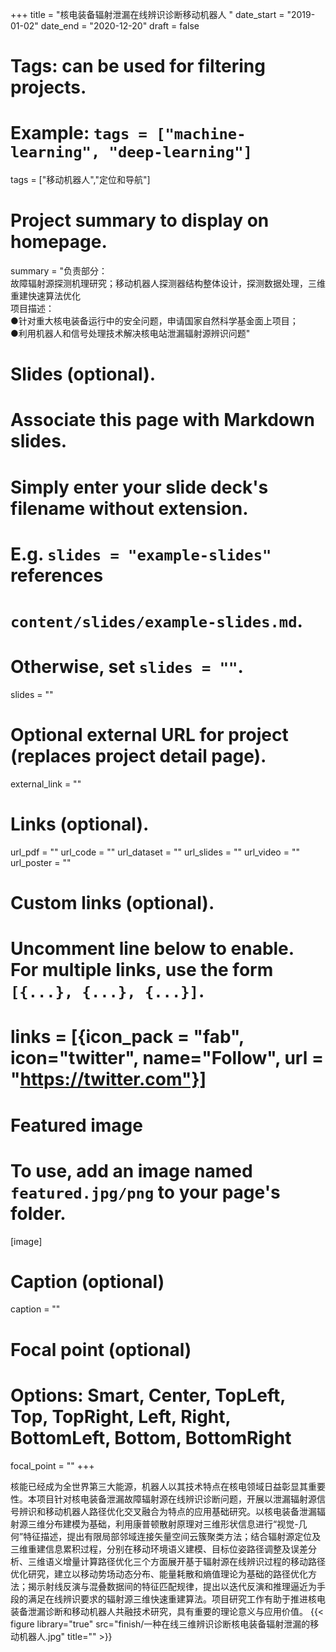 +++
title = "核电装备辐射泄漏在线辨识诊断移动机器人 "
date_start = "2019-01-02"
date_end = "2020-12-20"
draft = false

# Tags: can be used for filtering projects.
# Example: `tags = ["machine-learning", "deep-learning"]`
tags = ["移动机器人","定位和导航"]

# Project summary to display on homepage.
summary = "负责部分：<br>故障辐射源探测机理研究；移动机器人探测器结构整体设计，探测数据处理，三维重建快速算法优化<br>项目描述：<br>●针对重大核电装备运行中的安全问题，申请国家自然科学基金面上项目；<br>●利用机器人和信号处理技术解决核电站泄漏辐射源辨识问题"

# Slides (optional).
#   Associate this page with Markdown slides.
#   Simply enter your slide deck's filename without extension.
#   E.g. `slides = "example-slides"` references 
#   `content/slides/example-slides.md`.
#   Otherwise, set `slides = ""`.
slides = ""

# Optional external URL for project (replaces project detail page).
external_link = ""

# Links (optional).
url_pdf = ""
url_code = ""
url_dataset = ""
url_slides = ""
url_video = ""
url_poster = ""

# Custom links (optional).
#   Uncomment line below to enable. For multiple links, use the form `[{...}, {...}, {...}]`.
# links = [{icon_pack = "fab", icon="twitter", name="Follow", url = "https://twitter.com"}]

# Featured image
# To use, add an image named `featured.jpg/png` to your page's folder. 
[image]
  
  # Caption (optional)
  caption = ""

  # Focal point (optional)
  # Options: Smart, Center, TopLeft, Top, TopRight, Left, Right, BottomLeft, Bottom, BottomRight
  focal_point = ""
+++

核能已经成为全世界第三大能源，机器人以其技术特点在核电领域日益彰显其重要性。本项目针对核电装备泄漏故障辐射源在线辨识诊断问题，开展以泄漏辐射源信号辨识和移动机器人路径优化交叉融合为特点的应用基础研究。以核电装备泄漏辐射源三维分布建模为基础，利用康普顿散射原理对三维形状信息进行“视觉-几何”特征描述，提出有限局部邻域连接矢量空间云簇聚类方法；结合辐射源定位及三维重建信息累积过程，分别在移动环境语义建模、目标位姿路径调整及误差分析、三维语义增量计算路径优化三个方面展开基于辐射源在线辨识过程的移动路径优化研究，建立以移动势场动态分布、能量耗散和熵值理论为基础的路径优化方法；揭示射线反演与混叠数据间的特征匹配规律，提出以迭代反演和推理逼近为手段的满足在线辨识要求的辐射源三维快速重建算法。项目研究工作有助于推进核电装备泄漏诊断和移动机器人共融技术研究，具有重要的理论意义与应用价值。
{{< figure library="true" src="finish/一种在线三维辨识诊断核电装备辐射泄漏的移动机器人.jpg" title="" >}}
